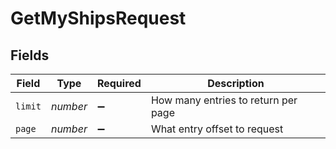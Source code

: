 # GetMyShipsRequest


## Fields

| Field                               | Type                                | Required                            | Description                         |
| ----------------------------------- | ----------------------------------- | ----------------------------------- | ----------------------------------- |
| `limit`                             | *number*                            | :heavy_minus_sign:                  | How many entries to return per page |
| `page`                              | *number*                            | :heavy_minus_sign:                  | What entry offset to request        |